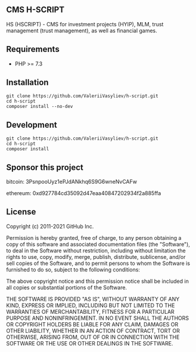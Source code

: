 ﻿## CMS H-SCRIPT

HS (HSCRIPT) - CMS for investment projects (HYIP), MLM, trust management (trust management), as well as financial games. 

## Requirements

* PHP >= 7.3

## Installation

```
git clone https://github.com/ValeriiVasyliev/h-script.git
cd h-script
composer install --no-dev
```

## Development

```
git clone https://github.com/ValeriiVasyliev/h-script.git
cd h-script
composer install
```

## Sponsor this project

bitcoin: 3PsnpooUyz1ePJdANkhq6S9G6wneNvCAFw

ethereum: 0xd927784cd35092d47eaa40847202934f2a885ffa

## License

Copyright (c) 2011-2021 GitHub Inc.

Permission is hereby granted, free of charge, to any person obtaining
a copy of this software and associated documentation files (the
"Software"), to deal in the Software without restriction, including
without limitation the rights to use, copy, modify, merge, publish,
distribute, sublicense, and/or sell copies of the Software, and to
permit persons to whom the Software is furnished to do so, subject to
the following conditions:

The above copyright notice and this permission notice shall be
included in all copies or substantial portions of the Software.

THE SOFTWARE IS PROVIDED "AS IS", WITHOUT WARRANTY OF ANY KIND,
EXPRESS OR IMPLIED, INCLUDING BUT NOT LIMITED TO THE WARRANTIES OF
MERCHANTABILITY, FITNESS FOR A PARTICULAR PURPOSE AND
NONINFRINGEMENT. IN NO EVENT SHALL THE AUTHORS OR COPYRIGHT HOLDERS BE
LIABLE FOR ANY CLAIM, DAMAGES OR OTHER LIABILITY, WHETHER IN AN ACTION
OF CONTRACT, TORT OR OTHERWISE, ARISING FROM, OUT OF OR IN CONNECTION
WITH THE SOFTWARE OR THE USE OR OTHER DEALINGS IN THE SOFTWARE.
